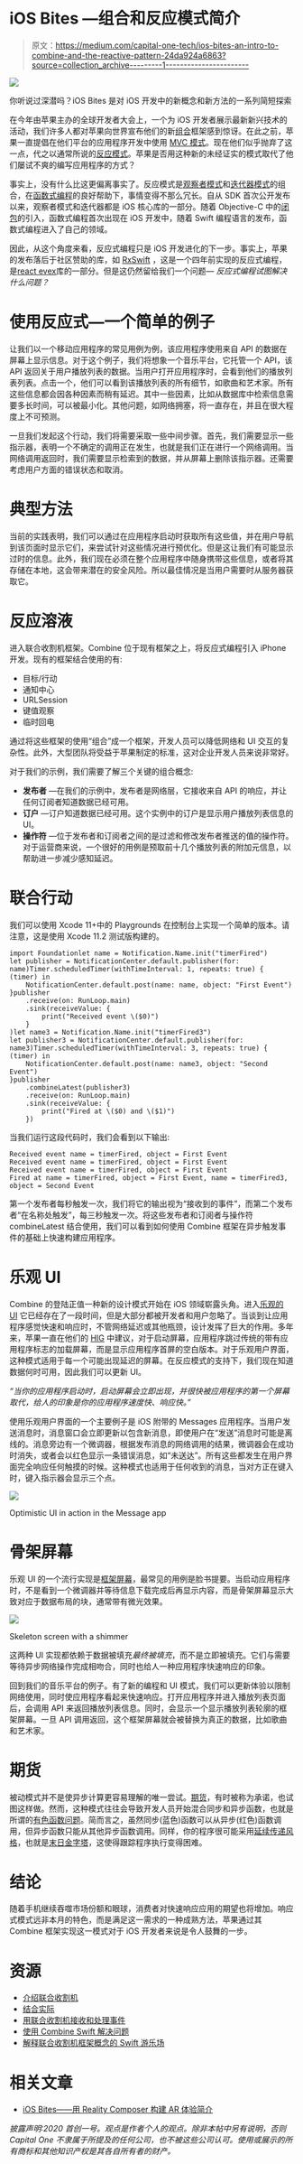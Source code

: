 # iOS Bites —组合和反应模式简介

> 原文：<https://medium.com/capital-one-tech/ios-bites-an-intro-to-combine-and-the-reactive-pattern-24da924a6863?source=collection_archive---------1----------------------->

![](img/94342d6d103d0fb2ad88fb37b5e59fc5.png)

你听说过深潜吗？iOS Bites 是对 iOS 开发中的新概念和新方法的一系列简短探索

在今年由苹果主办的全球开发者大会上，一个为 iOS 开发者展示最新新兴技术的活动，我们许多人都对苹果向世界宣布他们的新[组合](https://developer.apple.com/documentation/combine/)框架感到惊讶。在此之前，苹果一直提倡在他们平台的应用程序开发中使用 [MVC 模式](https://en.wikipedia.org/wiki/Model%E2%80%93view%E2%80%93controller)。现在他们似乎抛弃了这一点，代之以通常所说的[反应模式](https://en.wikipedia.org/wiki/Reactive_programming)。苹果是否用这种新的未经证实的模式取代了他们屡试不爽的编写应用程序的方式？

事实上，没有什么比这更偏离事实了。反应模式是[观察者模式](https://en.wikipedia.org/wiki/Observer_pattern)和[迭代器模式](https://en.wikipedia.org/wiki/Iterator_pattern)的组合，在[函数式编程](https://en.wikipedia.org/wiki/Functional_programming)的良好帮助下，事情变得不那么冗长。自从 SDK 首次公开发布以来，观察者模式和迭代器都是 iOS 核心库的一部分。随着 Objective-C 中的[闭包](http://www.informit.com/blogs/blog.aspx?uk=Ask-Big-Nerd-Ranch-Blocks-in-Objective-C&WT)的引入，函数式编程首次出现在 iOS 开发中，随着 Swift 编程语言的发布，函数式编程进入了自己的领域。

因此，从这个角度来看，反应式编程只是 iOS 开发进化的下一步。事实上，苹果的发布落后于社区赞助的库，如 [RxSwift](https://github.com/ReactiveX/RxSwift) ，这是一个四年前实现的反应式编程，是[react evex](http://reactivex.io/)库的一部分。但是这仍然留给我们一个问题— *反应式编程试图解决什么问题？*

# 使用反应式—一个简单的例子

让我们以一个移动应用程序的常见用例为例，该应用程序使用来自 API 的数据在屏幕上显示信息。对于这个例子，我们将想象一个音乐平台，它托管一个 API，该 API 返回关于用户播放列表的数据。当用户打开应用程序时，会看到他们的播放列表列表。点击一个，他们可以看到该播放列表的所有细节，如歌曲和艺术家。所有这些信息都会因各种因素而稍有延迟。其中一些因素，比如从数据库中检索信息需要多长时间，可以被最小化。其他问题，如网络拥塞，将一直存在，并且在很大程度上不可预测。

一旦我们发起这个行动，我们将需要采取一些中间步骤。首先，我们需要显示一些指示器，表明一个不确定的调用正在发生，也就是我们正在进行一个网络调用。当网络调用返回时，我们需要显示检索到的数据，并从屏幕上删除该指示器。还需要考虑用户方面的错误状态和取消。

# 典型方法

当前的实践表明，我们可以通过在应用程序启动时获取所有这些值，并在用户导航到该页面时显示它们，来尝试针对这些情况进行预优化。但是这让我们有可能显示过时的信息。此外，我们现在必须在整个应用程序中随身携带这些信息，或者将其存储在本地，这会带来潜在的安全风险。所以最佳情况是当用户需要时从服务器获取它。

# 反应溶液

进入联合收割机框架。Combine 位于现有框架之上，将反应式编程引入 iPhone 开发。现有的框架结合使用的有:

*   目标/行动
*   通知中心
*   URLSession
*   键值观察
*   临时回电

通过将这些框架的使用“组合”成一个框架，开发人员可以降低网络和 UI 交互的复杂性。此外，大型团队将受益于苹果制定的标准，这对企业开发人员来说非常好。

对于我们的示例，我们需要了解三个关键的组合概念:

*   **发布者** —在我们的示例中，发布者是网络层，它接收来自 API 的响应，并让任何订阅者知道数据已经可用。
*   **订户** —订户知道数据已经可用。这个实例中的订户是显示用户播放列表信息的 UI。
*   **操作符** —位于发布者和订阅者之间的是过滤和修改发布者推送的值的操作符。对于运营商来说，一个很好的用例是预取前十几个播放列表的附加元信息，以帮助进一步减少感知延迟。

# 联合行动

我们可以使用 Xcode 11+中的 Playgrounds 在控制台上实现一个简单的版本。请注意，这是使用 Xcode 11.2 测试版构建的。

```
import Foundationlet name = Notification.Name.init("timerFired")
let publisher = NotificationCenter.default.publisher(for: name)Timer.scheduledTimer(withTimeInterval: 1, repeats: true) { (timer) in
    NotificationCenter.default.post(name: name, object: "First Event")
}publisher
    .receive(on: RunLoop.main)
    .sink(receiveValue: {
        print("Received event \($0)")
    }
)let name3 = Notification.Name.init("timerFired3")
let publisher3 = NotificationCenter.default.publisher(for: name3)Timer.scheduledTimer(withTimeInterval: 3, repeats: true) { (timer) in
    NotificationCenter.default.post(name: name3, object: "Second Event")
}publisher
    .combineLatest(publisher3)
    .receive(on: RunLoop.main)
    .sink(receiveValue: {
        print("Fired at \($0) and \($1)")
    })
```

当我们运行这段代码时，我们会看到以下输出:

```
Received event name = timerFired, object = First Event
Received event name = timerFired, object = First Event
Received event name = timerFired, object = First Event
Fired at name = timerFired, object = First Event, name = timerFired3, object = Second Event
```

第一个发布者每秒触发一次，我们将它的输出视为“接收到的事件”，而第二个发布者“在名称处触发”，每三秒触发一次。将这些发布者和订阅者与操作符 combineLatest 结合使用，我们可以看到如何使用 Combine 框架在异步触发事件的基础上快速构建应用程序。

# 乐观 UI

Combine 的登陆正值一种新的设计模式开始在 iOS 领域崭露头角。进入[乐观的 UI](https://uxplanet.org/optimistic-1000-34d9eefe4c05) 它已经存在了一段时间，但是大部分都被开发者和用户忽略了。当谈到让应用程序感觉快速和响应时，不管网络延迟或其他瓶颈，设计发挥了巨大的作用。多年来，苹果一直在他们的 [HIG](https://developer.apple.com/design/human-interface-guidelines/ios/icons-and-images/launch-screen/) 中建议，对于启动屏幕，应用程序跳过传统的带有应用程序标志的加载屏幕，而是显示应用程序首屏的空白版本。对于乐观用户界面，这种模式适用于每一个可能出现延迟的屏幕。在反应模式的支持下，我们现在知道数据何时可用，因此我们可以更新 UI。

*“当你的应用程序启动时，启动屏幕会立即出现，并很快被应用程序的第一个屏幕取代，给人的印象是你的应用程序速度快、响应快。”*

使用乐观用户界面的一个主要例子是 iOS 附带的 Messages 应用程序。当用户发送消息时，消息窗口会立即更新以包含新消息，即使用户在“发送”消息时可能是离线的。消息旁边有一个微调器，根据发布消息的网络调用的结果，微调器会在成功时消失，或者会以红色显示一条错误消息，如“未送达”。所有这些都发生在用户界面完全响应任何触摸的时候。这种模式也适用于任何收到的消息，当对方正在键入时，键入指示器会显示三个点。

![](img/b403781f74fdb98990c9ddb5f38361ef.png)

Optimistic UI in action in the Message app

# 骨架屏幕

乐观 UI 的一个流行实现是[框架屏幕](https://www.lukew.com/ff/entry.asp?1797)，最常见的用例是脸书提要。当启动应用程序时，不是看到一个微调器并等待信息下载完成后再显示内容，而是骨架屏幕显示大致对应于数据布局的块，通常带有微光效果。

![](img/c9820a2f776e5d4de2dcf6d71c7c6f66.png)

Skeleton screen with a shimmer

这两种 UI 实现都依赖于数据被填充*最终被填充*，而不是立即被填充。它们与需要等待异步网络操作完成相吻合，同时也给人一种应用程序快速响应的印象。

回到我们的音乐平台的例子。有了新的编程和 UI 模式，我们可以更新体验以限制网络使用，同时使应用程序看起来快速响应。打开应用程序并进入播放列表页面后，会调用 API 来返回播放列表信息。同时，会显示一个显示播放列表轮廓的框架屏幕。一旦 API 调用返回，这个框架屏幕就会被替换为真正的数据，比如歌曲和艺术家。

# 期货

被动模式并不是使异步计算更容易理解的唯一尝试。[期货](https://en.wikipedia.org/wiki/Futures_and_promises)，有时被称为承诺，也试图这样做。然而，这种模式往往会导致开发人员开始混合同步和异步函数，也就是所谓的[有色函数问题](http://journal.stuffwithstuff.com/2015/02/01/what-color-is-your-function/)。简而言之，虽然同步(蓝色)函数可以从异步(红色)函数调用，但异步函数只能从其他异步函数调用。同样，你的程序很可能采用[延续传递风格](https://en.wikipedia.org/wiki/Continuation-passing_style)，也就是[末日金字塔](https://en.wikipedia.org/wiki/Pyramid_of_doom_(programming))，这使得跟踪程序执行变得困难。

# 结论

随着手机继续吞噬市场份额和眼球，消费者对快速响应应用的期望也将增加。响应式模式远非本月的特色，而是满足这一需求的一种成熟方法，苹果通过其 Combine 框架实现这一模式对于 iOS 开发者来说是令人鼓舞的一步。

# 资源

*   [介绍联合收割机](https://developer.apple.com/videos/play/wwdc2019/722/)
*   [结合实际](https://developer.apple.com/videos/play/wwdc2019/721/)
*   [用联合收割机接收和处理事件](https://developer.apple.com/documentation/combine/receiving_and_handling_events_with_combine)
*   [使用 Combine Swift 解决问题](/flawless-app-stories/problem-solving-with-combine-swift-4751885fda77)
*   [解释联合收割机框架概念的 Swift 游乐场](https://github.com/AvdLee/CombineSwiftPlayground)

# 相关文章

*   [iOS Bites——用 Reality Composer 构建 AR 体验简介](/capital-one-tech/ios-bites-an-intro-to-building-ar-experiences-with-reality-composer-8f891a333cab)

*披露声明:2020 首创一号。观点是作者个人的观点。除非本帖中另有说明，否则 Capital One 不隶属于所提及的任何公司，也不被这些公司认可。使用或展示的所有商标和其他知识产权是其各自所有者的财产。*